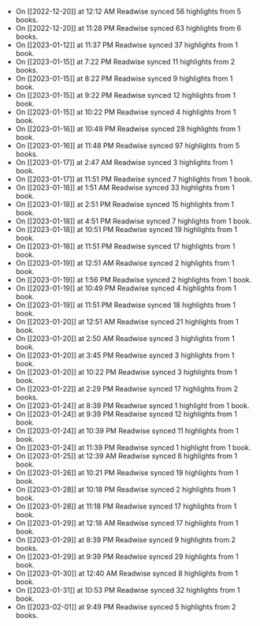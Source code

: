 - On [[2022-12-20]] at 12:12 AM Readwise synced 56 highlights from 5 books.
- On [[2022-12-20]] at 11:28 PM Readwise synced 63 highlights from 6 books.
- On [[2023-01-12]] at 11:37 PM Readwise synced 37 highlights from 1 book.
- On [[2023-01-15]] at 7:22 PM Readwise synced 11 highlights from 2 books.
- On [[2023-01-15]] at 8:22 PM Readwise synced 9 highlights from 1 book.
- On [[2023-01-15]] at 9:22 PM Readwise synced 12 highlights from 1 book.
- On [[2023-01-15]] at 10:22 PM Readwise synced 4 highlights from 1 book.
- On [[2023-01-16]] at 10:49 PM Readwise synced 28 highlights from 1 book.
- On [[2023-01-16]] at 11:48 PM Readwise synced 97 highlights from 5 books.
- On [[2023-01-17]] at 2:47 AM Readwise synced 3 highlights from 1 book.
- On [[2023-01-17]] at 11:51 PM Readwise synced 7 highlights from 1 book.
- On [[2023-01-18]] at 1:51 AM Readwise synced 33 highlights from 1 book.
- On [[2023-01-18]] at 2:51 PM Readwise synced 15 highlights from 1 book.
- On [[2023-01-18]] at 4:51 PM Readwise synced 7 highlights from 1 book.
- On [[2023-01-18]] at 10:51 PM Readwise synced 19 highlights from 1 book.
- On [[2023-01-18]] at 11:51 PM Readwise synced 17 highlights from 1 book.
- On [[2023-01-19]] at 12:51 AM Readwise synced 2 highlights from 1 book.
- On [[2023-01-19]] at 1:56 PM Readwise synced 2 highlights from 1 book.
- On [[2023-01-19]] at 10:49 PM Readwise synced 4 highlights from 1 book.
- On [[2023-01-19]] at 11:51 PM Readwise synced 18 highlights from 1 book.
- On [[2023-01-20]] at 12:51 AM Readwise synced 21 highlights from 1 book.
- On [[2023-01-20]] at 2:50 AM Readwise synced 3 highlights from 1 book.
- On [[2023-01-20]] at 3:45 PM Readwise synced 3 highlights from 1 book.
- On [[2023-01-20]] at 10:22 PM Readwise synced 3 highlights from 1 book.
- On [[2023-01-22]] at 2:29 PM Readwise synced 17 highlights from 2 books.
- On [[2023-01-24]] at 8:39 PM Readwise synced 1 highlight from 1 book.
- On [[2023-01-24]] at 9:39 PM Readwise synced 12 highlights from 1 book.
- On [[2023-01-24]] at 10:39 PM Readwise synced 11 highlights from 1 book.
- On [[2023-01-24]] at 11:39 PM Readwise synced 1 highlight from 1 book.
- On [[2023-01-25]] at 12:39 AM Readwise synced 8 highlights from 1 book.
- On [[2023-01-26]] at 10:21 PM Readwise synced 19 highlights from 1 book.
- On [[2023-01-28]] at 10:18 PM Readwise synced 2 highlights from 1 book.
- On [[2023-01-28]] at 11:18 PM Readwise synced 17 highlights from 1 book.
- On [[2023-01-29]] at 12:18 AM Readwise synced 17 highlights from 1 book.
- On [[2023-01-29]] at 8:39 PM Readwise synced 9 highlights from 2 books.
- On [[2023-01-29]] at 9:39 PM Readwise synced 29 highlights from 1 book.
- On [[2023-01-30]] at 12:40 AM Readwise synced 8 highlights from 1 book.
- On [[2023-01-31]] at 10:53 PM Readwise synced 32 highlights from 1 book.
- On [[2023-02-01]] at 9:49 PM Readwise synced 5 highlights from 2 books.